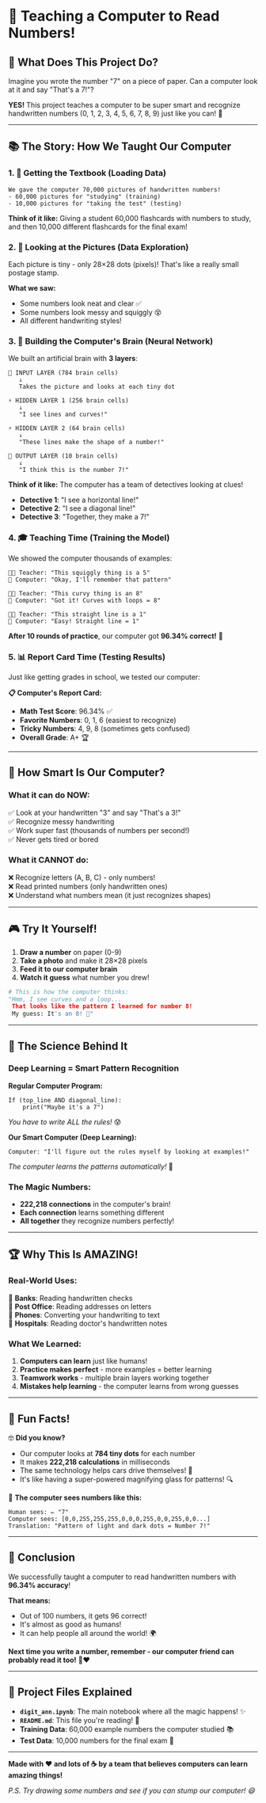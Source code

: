 # 🤖 Teaching a Computer to Read Numbers! 

## 🎯 What Does This Project Do?

Imagine you wrote the number "7" on a piece of paper. Can a computer look at it and say "That's a 7!"? 

**YES!** This project teaches a computer to be super smart and recognize handwritten numbers (0, 1, 2, 3, 4, 5, 6, 7, 8, 9) just like you can! 🧠

---

## 📚 The Story: How We Taught Our Computer

### 1. 📖 **Getting the Textbook** (Loading Data)
```
We gave the computer 70,000 pictures of handwritten numbers!
- 60,000 pictures for "studying" (training)
- 10,000 pictures for "taking the test" (testing)
```

**Think of it like:** Giving a student 60,000 flashcards with numbers to study, and then 10,000 different flashcards for the final exam!

### 2. 👀 **Looking at the Pictures** (Data Exploration)
Each picture is tiny - only 28×28 dots (pixels)! That's like a really small postage stamp.

**What we saw:**
- Some numbers look neat and clear ✅
- Some numbers look messy and squiggly 😵
- All different handwriting styles!

### 3. 🧠 **Building the Computer's Brain** (Neural Network)

We built an artificial brain with **3 layers**:

```
🏁 INPUT LAYER (784 brain cells)
   ↓
   Takes the picture and looks at each tiny dot
   
⚡ HIDDEN LAYER 1 (256 brain cells) 
   ↓
   "I see lines and curves!"
   
⚡ HIDDEN LAYER 2 (64 brain cells)
   ↓
   "These lines make the shape of a number!"
   
🎯 OUTPUT LAYER (10 brain cells)
   ↓
   "I think this is the number 7!"
```

**Think of it like:** The computer has a team of detectives looking at clues!
- **Detective 1**: "I see a horizontal line!"
- **Detective 2**: "I see a diagonal line!" 
- **Detective 3**: "Together, they make a 7!"

### 4. 🎓 **Teaching Time** (Training the Model)

We showed the computer thousands of examples:

```
👩‍🏫 Teacher: "This squiggly thing is a 5"
🤖 Computer: "Okay, I'll remember that pattern"

👩‍🏫 Teacher: "This curvy thing is an 8" 
🤖 Computer: "Got it! Curves with loops = 8"

👩‍🏫 Teacher: "This straight line is a 1"
🤖 Computer: "Easy! Straight line = 1"
```

**After 10 rounds of practice**, our computer got **96.34% correct!** 🌟

### 5. 📊 **Report Card Time** (Testing Results)

Just like getting grades in school, we tested our computer:

**📋 Computer's Report Card:**
- **Math Test Score**: 96.34% ✅
- **Favorite Numbers**: 0, 1, 6 (easiest to recognize)
- **Tricky Numbers**: 4, 9, 8 (sometimes gets confused)
- **Overall Grade**: A+ 🏆

---

## 🚀 **How Smart Is Our Computer?**

### **What it can do NOW:**
✅ Look at your handwritten "3" and say "That's a 3!"  
✅ Recognize messy handwriting  
✅ Work super fast (thousands of numbers per second!)  
✅ Never gets tired or bored  

### **What it CANNOT do:**
❌ Recognize letters (A, B, C) - only numbers!  
❌ Read printed numbers (only handwritten ones)  
❌ Understand what numbers mean (it just recognizes shapes)  

---

## 🎮 **Try It Yourself!**

1. **Draw a number** on paper (0-9)
2. **Take a photo** and make it 28×28 pixels
3. **Feed it to our computer brain**
4. **Watch it guess** what number you drew!

```python
# This is how the computer thinks:
"Hmm, I see curves and a loop... 
 That looks like the pattern I learned for number 8!
 My guess: It's an 8! 🎯"
```

---

## 🧪 **The Science Behind It**

### **Deep Learning = Smart Pattern Recognition**

**Regular Computer Program:**
```
If (top_line AND diagonal_line):
    print("Maybe it's a 7")
```
*You have to write ALL the rules!* 😰

**Our Smart Computer (Deep Learning):**
```
Computer: "I'll figure out the rules myself by looking at examples!"
```
*The computer learns the patterns automatically!* 🤯

### **The Magic Numbers:**
- **222,218 connections** in the computer's brain! 
- **Each connection** learns something different
- **All together** they recognize numbers perfectly!

---

## 🏆 **Why This Is AMAZING!**

### **Real-World Uses:**
🏦 **Banks**: Reading handwritten checks  
📮 **Post Office**: Reading addresses on letters  
📱 **Phones**: Converting your handwriting to text  
🏥 **Hospitals**: Reading doctor's handwritten notes  

### **What We Learned:**
1. **Computers can learn** just like humans!
2. **Practice makes perfect** - more examples = better learning
3. **Teamwork works** - multiple brain layers working together
4. **Mistakes help learning** - the computer learns from wrong guesses

---

## 🔬 **Fun Facts!**

🤓 **Did you know?**
- Our computer looks at **784 tiny dots** for each number
- It makes **222,218 calculations** in milliseconds  
- The same technology helps cars drive themselves! 🚗
- It's like having a super-powered magnifying glass for patterns! 🔍

🎨 **The computer sees numbers like this:**
```
Human sees: ✏️ "7"
Computer sees: [0,0,255,255,255,0,0,0,255,0,0,255,0,0...]
Translation: "Pattern of light and dark dots = Number 7!"
```

---

## 🎉 **Conclusion**

We successfully taught a computer to read handwritten numbers with **96.34% accuracy**! 

**That means:**
- Out of 100 numbers, it gets 96 correct! 
- It's almost as good as humans!
- It can help people all around the world! 🌍

**Next time you write a number, remember - our computer friend can probably read it too!** 🤖❤️

---

## 📁 **Project Files Explained**

- **`digit_ann.ipynb`**: The main notebook where all the magic happens! ✨
- **`README.md`**: This file you're reading! 📖
- **Training Data**: 60,000 example numbers the computer studied 📚
- **Test Data**: 10,000 numbers for the final exam 📝

---

**Made with ❤️ and lots of ☕ by a team that believes computers can learn amazing things!**

*P.S. Try drawing some numbers and see if you can stump our computer! 😄*